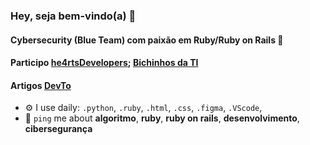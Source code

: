 ### Hey, seja bem-vindo(a) 👋

#### Cybersecurity (Blue Team) com paixão em Ruby/Ruby on Rails 💎
#### Participo [he4rtsDevelopers](https://heartdevs.com/); [Bichinhos da TI](https://discord.gg/PVv3ptZq)<br>
#### Artigos [DevTo](https://dev.to/alinecomjs)<br>


- ⚙️ I use daily: `.python`, `.ruby`, `.html`, `.css`, `.figma`, `.VScode`, 
- 💬 `ping` me about **algoritmo**, **ruby**, **ruby on rails**, **desenvolvimento**, **cibersegurança**
